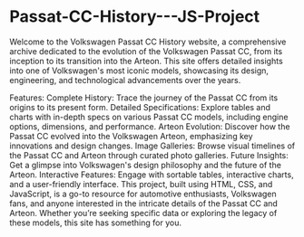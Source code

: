 # Passat-CC-History---JS-Project
Welcome to the Volkswagen Passat CC History website, a comprehensive archive dedicated to the evolution of the Volkswagen Passat CC, from its inception to its transition into the Arteon. This site offers detailed insights into one of Volkswagen's most iconic models, showcasing its design, engineering, and technological advancements over the years.

Features:
Complete History: Trace the journey of the Passat CC from its origins to its present form.
Detailed Specifications: Explore tables and charts with in-depth specs on various Passat CC models, including engine options, dimensions, and performance.
Arteon Evolution: Discover how the Passat CC evolved into the Volkswagen Arteon, emphasizing key innovations and design changes.
Image Galleries: Browse visual timelines of the Passat CC and Arteon through curated photo galleries.
Future Insights: Get a glimpse into Volkswagen's design philosophy and the future of the Arteon.
Interactive Features: Engage with sortable tables, interactive charts, and a user-friendly interface.
This project, built using HTML, CSS, and JavaScript, is a go-to resource for automotive enthusiasts, Volkswagen fans, and anyone interested in the intricate details of the Passat CC and Arteon. Whether you’re seeking specific data or exploring the legacy of these models, this site has something for you.
